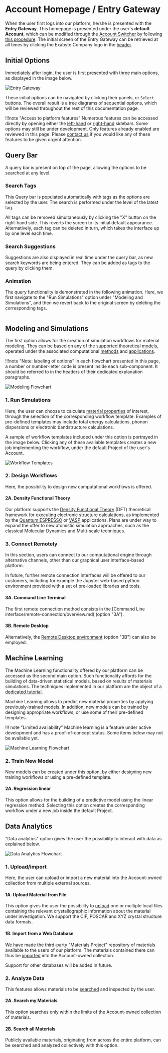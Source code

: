 # Account Homepage / Entry Gateway

When the user first logs into our platform, he/she is presented with the **Entry Gateway**. This homepage is presented under the user's **default Account**, which can be modified through the [Account Switcher](../../accounts/ui/switcher.md) by following [this procedure](../../entities-general/actions/set-default.md). The initial screen of the Entry Gateway can be retrieved at all times by clicking the Exabyte Company logo in the [header](../header-footer.md). 

## Initial Options

Immediately after login, the user is first presented with three main options, as displayed in the image below. 

![Entry Gateway](../../images/entry-gateway.png "Entry Gateway")

These initial options can be navigated by clicking their panels, or `Select` buttons. The overall result is a tree diagrams of sequential options, which will be reviewed throughout the rest of this documentation page. 

!!!note "Access to platform features"
    Numerous features can be accessed directly by opening either the [left-hand](../left-sidebar.md) or [right-hand](../right-sidebar.md) sidebars. Some options may still be under development. Only features already enabled are reviewed in this page. Please [contact us](../../ui/support.md) if you would like any of these features to be given urgent attention. 

## Query Bar

A query bar <i class="zmdi zmdi-search zmdi-hc-border"></i> is present on top of the page, allowing the options to be searched at any level. 

### Search Tags

This Query bar is populated automatically with tags as the options are selected by the user. The search is performed under the level of the latest tag.

All tags can be removed simultaneously by clicking the "X" button on the right-hand side. This reverts the screen to its initial default appearance. Alternatively, each tag can be deleted in turn, which takes the interface up by one level each time.

### Search Suggestions

Suggestions are also displayed in real time under the query bar, as new search keywords are being entered. They can be added as tags to the query by clicking them. 

### Animation

The query functionality is demonstrated in the following animation. Here, we first navigate to the "Run Simulations" option under "Modeling and Simulations", and then we revert back to the original screen by deleting the corresponding tags.

<img data-gifffer="/images/gateway-query.gif" />


## Modeling and Simulations <i class="zmdi zmdi-cloud-outline-alt"></i>

The first option allows for the creation of simulation workflows for material modeling. They can be based on any of the supported theoretical [models](../../models/overview.md), operated under the associated computational [methods](../../methods/overview.md) and [applications](../../software/overview.md). 


!!!note "Note: labeling of options"
    In each flowchart presented in this page, a number or number-letter code is present inside each sub-component. It should be referred to in the headers of their dedicated explanation paragraphs.

![Modeling Flowchart](../../images/modeling-flowchart.png "Modeling Flowchart")

### 1. Run Simulations 

Here, the user can choose to calculate [material properties](../../properties/overview.md) of interest, through the selection of the corresponding workflow template. Examples of pre-defined templates may include total energy calculations, phonon dispersions or electronic bandstructure calculations. 

A sample of workflow templates included under this option is portrayed in the image below. Clicking any of these available templates creates a new job implementing the workflow, under the default Project of the user's Account.

![Workflow Templates](../../images/workflow-templates.png "Workflow Templates")


### 2. Design Workflows 

Here, the possibility to design new computational workflows is offered. 

#### 2A. Density Functional Theory 

Our platform supports the [Density Functional Theory](../../models/dft/overview.md) (DFT) theoretical framework for executing electronic structure calculations, as implemented by the [Quantum ESPRESSO](../../software/modeling/quantum-espresso.md) or [VASP](../../software/modeling/vasp.md) applications. Plans are under way to expand the offer to new atomistic simulation approaches, such as the classical Molecular Dynamics and Multi-scale techniques. 

### 3. Connect Remotely 

In this section, users can connect to our computational engine through alternative channels, other than our graphical user interface-based platform. 

In future, further remote connection interfaces will be offered to our customers, including for example the Jupyter web-based python environment provided with a set of pre-loaded libraries and tools.

#### 3A. Command Line Terminal 

The first remote connection method consists in the [Command Line interface/remote-connection/overview.md) (option "3A"). 

#### 3B. Remote Desktop 

Alternatively, the [Remote Desktop environment](../../remote-connection/remote-desktop.md) (option "3B") can also be employed. 


## Machine Learning <i class="zmdi zmdi-graduation-cap"></i>

The Machine Learning functionality offered by our platform can be accessed as the second main option. Such functionality affords for the building of data-driven statistical models, based on results of materials simulations. The techniques implemented in our platform are the object of a [dedicated tutorial](../../tutorials/ml/train-ml-model.md).

Machine Learning allows to predict new material properties by applying previously-trained models. In addition, new models can be trained by designing appropriate workflows, or use some of their pre-defined templates.

!!! note "Limited availability"
    Machine learning is a feature under active development and has a proof-of-concept status. Some items below may not be available yet. 

![Machine Learning Flowchart](../../images/ml-flowchart.png "Machine Learning Flowchart")

### 2. Train New Model 

New models can be created under this option, by either designing new training workflows or using a pre-defined template.

#### 2A. Regression linear 

This option allows for the building of a predictive model using the linear regression method. Selecting this option creates the corresponding workflow under a new job inside the default Project. 

## Data Analytics <i class="zmdi zmdi-search"></i>

"Data analytics" option gives the user the possibility to interact with data as explained below. 

![Data Analytics Flowchart](../../images/data-flowchart.png "Data Analytics Flowchart")

### 1. Upload/import 

Here, the user can upload or import a new material into the Account-owned collection from multiple external sources.

#### 1A. Upload Material from File 

This option gives the user the possibility to [upload](../../materials/actions/upload.md) one or multiple local files containing the relevant crystallographic information about the material under investigation. We support the CIF, POSCAR and XYZ crystal structure data formats.

#### 1B. Import from a Web Database 

We have made the third-party "Materials Project" repository of materials available to the users of our platform. The materials contained there can thus be [imported](../../materials/actions/import.md) into the Account-owned collection.

Support for other databases will be added in future.

### 2. Analyze Data 

This features allows materials to be [searched](../../entities-general/actions/search.md) and inspected by the user. 

#### 2A. Search my Materials 

This option searches only within the limits of the Account-owned collection of materials.

#### 2B. Search all Materials 

Publicly available materials, originating from across the entire platform, can be searched and analyzed collectively with this option.
